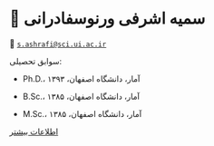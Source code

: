 # 👤  **سمیه اشرفی ورنوسفادرانی**


📧  [`s.ashrafi@sci.ui.ac.ir`](mailto:s.ashrafi@sci.ui.ac.ir)


سوابق تحصیلی: 


- Ph.D.، آمار، دانشگاه اصفهان، ۱۳۹۳


- B.Sc.، آمار، دانشگاه اصفهان، ۱۳۸۵


- M.Sc.، آمار، دانشگاه اصفهان، ۱۳۸۵


[اطلاعات بیشتر](https://sci.ui.ac.ir/s.ashrafi)

